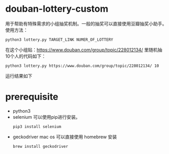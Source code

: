 # douban-lottery-custom
用于帮助有特殊需求的小组抽奖机制。一般的抽奖可以直接使用豆瓣抽奖小助手。
使用方法：
```
python3 lottery.py TARGET_LINK NUMER_OF_LOTTERY
```
在这个小组贴：https://www.douban.com/group/topic/228012134/ 里随机抽10个人的代码如下：
```
python3 lottery.py https://www.douban.com/group/topic/228012134/ 10
```
运行结果如下


# prerequisite
- python3
- selenium
  可以使用pip进行安装。 
  ```
  pip3 install selenium
  ```
- geckodriver
  mac os 可以直接使用 homebrew 安装 
  ```
  brew install geckodriver
  ```


